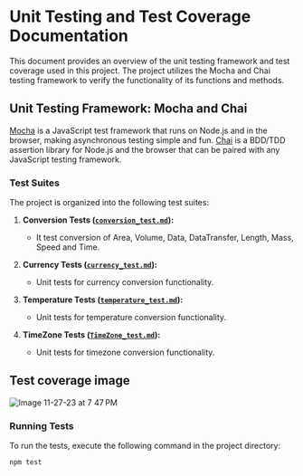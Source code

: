 # Unit Testing and Test Coverage Documentation

This document provides an overview of the unit testing framework and test coverage used in this project. The project utilizes the Mocha and Chai testing framework to verify the functionality of its functions and methods.

## Unit Testing Framework: Mocha and Chai

[Mocha](https://mochajs.org/) is a JavaScript test framework that runs on Node.js and in the browser, making asynchronous testing simple and fun. [Chai](https://www.chaijs.com/) is a BDD/TDD assertion library for Node.js and the browser that can be paired with any JavaScript testing framework.

### Test Suites

The project is organized into the following test suites:

1. **Conversion Tests ([`conversion_test.md`]()):**
   - It test conversion of Area, Volume, Data, DataTransfer, Length, Mass, Speed and Time.

2. **Currency Tests ([`currency_test.md`]()):**
   - Unit tests for currency conversion functionality.

3. **Temperature Tests ([`temperature_test.md`]()):**
   - Unit tests for temperature conversion functionality.
4. **TimeZone Tests ([`TimeZone_test.md`]()):**
   - Unit tests for timezone conversion functionality.

## Test coverage image

![Image 11-27-23 at 7 47 PM](https://github.com/shyamal31/units_converter_extension/assets/57554284/0e5cd7f1-cec3-4f30-9c69-5cd04099cbd0)



### Running Tests

To run the tests, execute the following command in the project directory:

```bash
npm test
